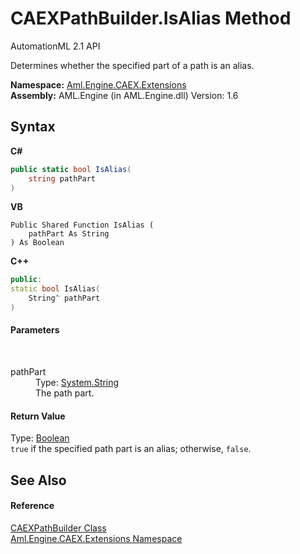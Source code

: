 # CAEXPathBuilder.IsAlias Method 
AutomationML 2.1 API 

Determines whether the specified part of a path is an alias.

**Namespace:**&nbsp;<a href="N_Aml_Engine_CAEX_Extensions">Aml.Engine.CAEX.Extensions</a><br />**Assembly:**&nbsp;AML.Engine (in AML.Engine.dll) Version: 1.6

## Syntax

**C#**<br />
``` C#
public static bool IsAlias(
	string pathPart
)
```

**VB**<br />
``` VB
Public Shared Function IsAlias ( 
	pathPart As String
) As Boolean
```

**C++**<br />
``` C++
public:
static bool IsAlias(
	String^ pathPart
)
```


#### Parameters
&nbsp;<dl><dt>pathPart</dt><dd>Type: <a href="https://docs.microsoft.com/dotnet/api/system.string" target="_parent" rel="noopener noreferrer">System.String</a><br />The path part.</dd></dl>

#### Return Value
Type: <a href="https://docs.microsoft.com/dotnet/api/system.boolean" target="_parent" rel="noopener noreferrer">Boolean</a><br />`true` if the specified path part is an alias; otherwise, `false`.

## See Also


#### Reference
<a href="T_Aml_Engine_CAEX_Extensions_CAEXPathBuilder">CAEXPathBuilder Class</a><br /><a href="N_Aml_Engine_CAEX_Extensions">Aml.Engine.CAEX.Extensions Namespace</a><br />